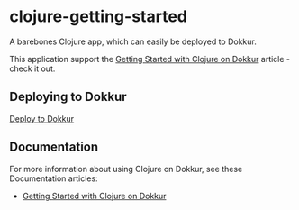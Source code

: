 
# clojure-getting-started

A barebones Clojure app, which can easily be deployed to Dokkur.  

This application support the [Getting Started with Clojure on Dokkur](https://dokkur.com/#!/documentation/getting_started/clojure) article - check it out.

## Deploying to Dokkur

[Deploy to Dokkur](https://dokkur.com)

## Documentation

For more information about using Clojure on Dokkur, see these Documentation articles:

- [Getting Started with Clojure on Dokkur](https://dokkur.com/#!/documentation/getting_started/clojure)

